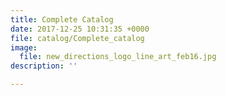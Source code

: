 ```yaml
---
title: Complete Catalog
date: 2017-12-25 10:31:35 +0000
file: catalog/Complete_catalog
image:
  file: new_directions_logo_line_art_feb16.jpg
description: ''

---
```

